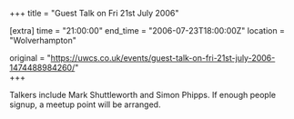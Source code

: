 +++
title = "Guest Talk on Fri 21st July 2006"

[extra]
time = "21:00:00"
end_time = "2006-07-23T18:00:00Z"
location = "Wolverhampton"

original = "https://uwcs.co.uk/events/guest-talk-on-fri-21st-july-2006-1474488984260/"    
+++

Talkers include Mark Shuttleworth and Simon Phipps. If enough people signup, a meetup point will be arranged.

